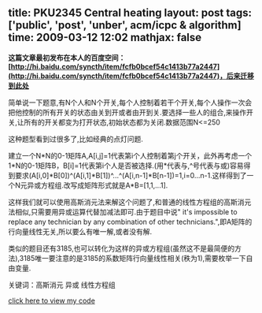 title: PKU2345 Central heating
layout: post
tags: ['public', 'post', 'unber', acm/icpc & algorithm]
time: 2009-03-12 12:02
mathjax: false
---
<b>这篇文章最初发布在本人的百度空间：[http://hi.baidu.com/syncth/item/fcfb0bcef54c1413b77a2447](http://hi.baidu.com/syncth/item/fcfb0bcef54c1413b77a2447)，后来迁移到此处</b>

<p>简单说一下题意,有N个人和N个开关,每个人控制着若干个开关,每个人操作一次会把他控制的所有开关的状态由关到开或者由开到关.要选择一些人的组合,来操作开关,让所有的开关都变为打开状态,初始状态都为关闭.数据范围N&lt;=250</p><p>这种题型看到过很多了,比如经典的点灯问题.</p><p>建立一个N*N的0-1矩阵A,A[i,j]=1代表第i个人控制着第j个开关，此外再考虑一个1*N的0-1矩阵B，B[i]=1代表第i个人是否被选择.(用*代表与,^号代表与或)容易得到要求(A[i,0]*B[0])^(A[i,1]*B[1])^...^(A[i,n-1]*B[n-1])=1,i=0...n-1.这样得到了一个N元异或方程组.改写成矩阵形式就是A*B=[1,1,...1].</p><p/><p>这样我们就可以使用高斯消元法来解这个问题了,和普通的线性方程组的高斯消元法相似,只需要用异或运算代替加减法即可.由于题目中说" it's impossible to replace any technician by any combination of other technicians.",即A矩阵的行向量线性无关,所以要么有唯一解,或者没有解.</p><p>类似的题目还有3185,也可以转化为这样的异或方程组(虽然这不是最简便的方法),3185唯一要注意的是3185的系数矩阵行向量线性相关(秩为1),需要枚举一下自由变量.</p><p>关键词：高斯消元 异或 线性方程组</p><p><a href="http://www.cnblogs.com/unber/archive/2009/03/18/1415812.html">click here to view  my code</a></p>
